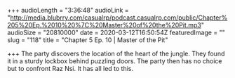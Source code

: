 +++
audioLength = "3:36:48"
audioLink = "http://media.blubrry.com/casualrp/podcast.casualrp.com/public/Chapter%205%20Ep.%2010%20%7C%20Master%20of%20the%20Pit.mp3"
audioSize = "20810000"
date = 2020-03-12T16:50:54Z
featuredImage = ""
slug = "118"
title = "Chapter 5 Ep. 10 | Master of the Pit"

+++
The party discovers the location of the heart of the jungle. They found it in a sturdy lockbox behind puzzling doors. The party then has no choice but to confront Raz Nsi. It has all led to this.
